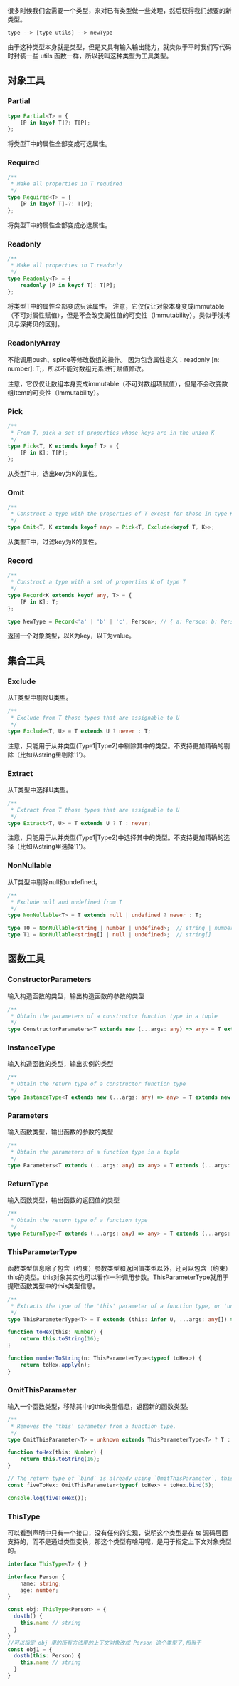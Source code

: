 很多时候我们会需要一个类型，来对已有类型做一些处理，然后获得我们想要的新类型。
```
type --> [type utils] --> newType
```
由于这种类型本身就是类型，但是又具有输入输出能力，就类似于平时我们写代码时封装一些 utils 函数一样，所以我叫这种类型为工具类型。


## 对象工具
### Partial
```typescript
type Partial<T> = {
    [P in keyof T]?: T[P];
};
```
将类型T中的属性全部变成可选属性。

### Required
```typescript
/**
 * Make all properties in T required
 */
type Required<T> = {
    [P in keyof T]-?: T[P];
};
```
将类型T中的属性全部变成必选属性。

### Readonly
```typescript
/**
 * Make all properties in T readonly
 */
type Readonly<T> = {
    readonly [P in keyof T]: T[P];
};
```
将类型T中的属性全部变成只读属性。
注意，它仅仅让对象本身变成immutable（不可对属性赋值），但是不会改变属性值的可变性（Immutability）。类似于浅拷贝与深拷贝的区别。

### ReadonlyArray
不能调用push、splice等修改数组的操作。
因为包含属性定义：readonly [n: number]: T;，所以不能对数组元素进行赋值修改。

注意，它仅仅让数组本身变成immutable（不可对数组项赋值），但是不会改变数组Item的可变性（Immutability）。

### Pick
```typescript
/**
 * From T, pick a set of properties whose keys are in the union K
 */
type Pick<T, K extends keyof T> = {
    [P in K]: T[P];
};
```
从类型T中，选出key为K的属性。

### Omit
```typescript
/**
 * Construct a type with the properties of T except for those in type K.
 */
type Omit<T, K extends keyof any> = Pick<T, Exclude<keyof T, K>>;
```
从类型T中，过滤key为K的属性。

### Record
```typescript
/**
 * Construct a type with a set of properties K of type T
 */
type Record<K extends keyof any, T> = {
    [P in K]: T;
};

type NewType = Record<'a' | 'b' | 'c', Person>; // { a: Person; b: Person; c: Person; }
```
返回一个对象类型，以K为key，以T为value。

## 集合工具
### Exclude
从T类型中剔除U类型。
```typescript
/**
 * Exclude from T those types that are assignable to U
 */
type Exclude<T, U> = T extends U ? never : T;
```
注意，只能用于从并类型(Type1|Type2)中剔除其中的类型。不支持更加精确的剔除（比如从string里剔除'1'）。

### Extract
从T类型中选择U类型。
```typescript
/**
 * Extract from T those types that are assignable to U
 */
type Extract<T, U> = T extends U ? T : never;
```
注意，只能用于从并类型(Type1|Type2)中选择其中的类型。不支持更加精确的选择（比如从string里选择'1'）。

### NonNullable
从T类型中剔除null和undefined。
```typescript
/**
 * Exclude null and undefined from T
 */
type NonNullable<T> = T extends null | undefined ? never : T;

type T0 = NonNullable<string | number | undefined>;  // string | number
type T1 = NonNullable<string[] | null | undefined>;  // string[]
```


## 函数工具
### ConstructorParameters
输入构造函数的类型，输出构造函数的参数的类型
```typescript
/**
 * Obtain the parameters of a constructor function type in a tuple
 */
type ConstructorParameters<T extends new (...args: any) => any> = T extends new (...args: infer P) => any ? P : never;
```

### InstanceType
输入构造函数的类型，输出实例的类型
```typescript
/**
 * Obtain the return type of a constructor function type
 */
type InstanceType<T extends new (...args: any) => any> = T extends new (...args: any) => infer R ? R : any;
```

### Parameters
输入函数类型，输出函数的参数的类型
```typescript
/**
 * Obtain the parameters of a function type in a tuple
 */
type Parameters<T extends (...args: any) => any> = T extends (...args: infer P) => any ? P : never;
```

### ReturnType
输入函数类型，输出函数的返回值的类型
```typescript
/**
 * Obtain the return type of a function type
 */
type ReturnType<T extends (...args: any) => any> = T extends (...args: any) => infer R ? R : any;
```

### ThisParameterType
函数类型信息除了包含（约束）参数类型和返回值类型以外，还可以包含（约束）this的类型。this对象其实也可以看作一种调用参数。ThisParameterType就用于提取函数类型中的this类型信息。
```typescript
/**
 * Extracts the type of the 'this' parameter of a function type, or 'unknown' if the function type has no 'this' parameter.
 */
type ThisParameterType<T> = T extends (this: infer U, ...args: any[]) => any ? U : unknown;

function toHex(this: Number) {
    return this.toString(16);
}

function numberToString(n: ThisParameterType<typeof toHex>) {
    return toHex.apply(n);
}
```

### OmitThisParameter
输入一个函数类型，移除其中的this类型信息，返回新的函数类型。
```typescript
/**
 * Removes the 'this' parameter from a function type.
 */
type OmitThisParameter<T> = unknown extends ThisParameterType<T> ? T : T extends (...args: infer A) => infer R ? (...args: A) => R : T;

function toHex(this: Number) {
    return this.toString(16);
}

// The return type of `bind` is already using `OmitThisParameter`, this is just for demonstration.
const fiveToHex: OmitThisParameter<typeof toHex> = toHex.bind(5);

console.log(fiveToHex());
```

### ThisType
可以看到声明中只有一个接口，没有任何的实现，说明这个类型是在 ts 源码层面支持的，而不是通过类型变换，那这个类型有啥用呢，是用于指定上下文对象类型的。
```typescript
interface ThisType<T> { }
```
```typescript
interface Person {
    name: string;
    age: number;
}

const obj: ThisType<Person> = {
  dosth() {
    this.name // string
  }
}
//可以指定 obj 里的所有方法里的上下文对象改成 Person 这个类型了,相当于
const obj1 = {
  dosth(this: Person) {
    this.name // string
  }
}
```

